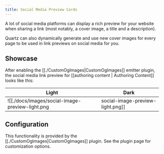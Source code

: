 ```yaml
---
title: Social Media Preview Cards
---
```


A lot of social media platforms can display a rich preview for your website when sharing a link (most notably, a cover image, a title and a description).

Quartz can also dynamically generate and use new cover images for every page to be used in link previews on social media for you.

## Showcase

After enabling the [[./CustomOgImages|CustomOgImages]] emitter plugin, the social media link preview for [[authoring content | Authoring Content]] looks like this:

| Light                               | Dark                               |
| ----------------------------------- | ---------------------------------- |
| ![[./docs/images/social-image-preview-light.png|social-image-preview-light.png]] | ![[./docs/images/social-image-preview-dark.png|social-image-preview-dark.png]] |

## Configuration

This functionality is provided by the [[./CustomOgImages|CustomOgImages]] plugin. See the plugin page for customization options.
